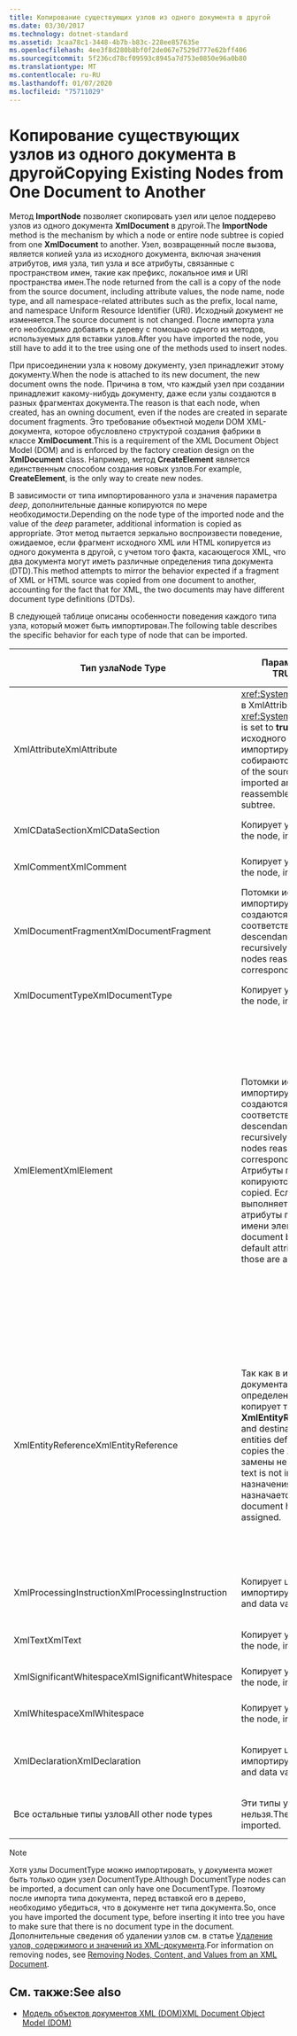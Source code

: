 ```yaml
---
title: Копирование существующих узлов из одного документа в другой
ms.date: 03/30/2017
ms.technology: dotnet-standard
ms.assetid: 3caa78c1-3448-4b7b-b83c-228ee857635e
ms.openlocfilehash: 4ee3f8d280b8bf0f2de067e7529d777e62bff406
ms.sourcegitcommit: 5f236cd78cf09593c8945a7d753e0850e96a0b80
ms.translationtype: MT
ms.contentlocale: ru-RU
ms.lasthandoff: 01/07/2020
ms.locfileid: "75711029"
---
```

# <a name="copying-existing-nodes-from-one-document-to-another"></a><span data-ttu-id="aaa17-102">Копирование существующих узлов из одного документа в другой</span><span class="sxs-lookup"><span data-stu-id="aaa17-102">Copying Existing Nodes from One Document to Another</span></span>
<span data-ttu-id="aaa17-103">Метод **ImportNode** позволяет скопировать узел или целое поддерево узлов из одного документа **XmlDocument** в другой.</span><span class="sxs-lookup"><span data-stu-id="aaa17-103">The **ImportNode** method is the mechanism by which a node or entire node subtree is copied from one **XmlDocument** to another.</span></span> <span data-ttu-id="aaa17-104">Узел, возвращенный после вызова, является копией узла из исходного документа, включая значения атрибутов, имя узла, тип узла и все атрибуты, связанные с пространством имен, такие как префикс, локальное имя и URI пространства имен.</span><span class="sxs-lookup"><span data-stu-id="aaa17-104">The node returned from the call is a copy of the node from the source document, including attribute values, the node name, node type, and all namespace-related attributes such as the prefix, local name, and namespace Uniform Resource Identifier (URI).</span></span> <span data-ttu-id="aaa17-105">Исходный документ не изменяется.</span><span class="sxs-lookup"><span data-stu-id="aaa17-105">The source document is not changed.</span></span> <span data-ttu-id="aaa17-106">После импорта узла его необходимо добавить к дереву с помощью одного из методов, используемых для вставки узлов.</span><span class="sxs-lookup"><span data-stu-id="aaa17-106">After you have imported the node, you still have to add it to the tree using one of the methods used to insert nodes.</span></span>  
  
 <span data-ttu-id="aaa17-107">При присоединении узла к новому документу, узел принадлежит этому документу.</span><span class="sxs-lookup"><span data-stu-id="aaa17-107">When the node is attached to its new document, the new document owns the node.</span></span> <span data-ttu-id="aaa17-108">Причина в том, что каждый узел при создании принадлежит какому-нибудь документу, даже если узлы создаются в разных фрагментах документа.</span><span class="sxs-lookup"><span data-stu-id="aaa17-108">The reason is that each node, when created, has an owning document, even if the nodes are created in separate document fragments.</span></span> <span data-ttu-id="aaa17-109">Это требование объектной модели DOM XML-документа, которое обусловлено структурой создания фабрики в классе **XmlDocument**.</span><span class="sxs-lookup"><span data-stu-id="aaa17-109">This is a requirement of the XML Document Object Model (DOM) and is enforced by the factory creation design on the **XmlDocument** class.</span></span> <span data-ttu-id="aaa17-110">Например, метод **CreateElement** является единственным способом создания новых узлов.</span><span class="sxs-lookup"><span data-stu-id="aaa17-110">For example, **CreateElement**, is the only way to create new nodes.</span></span>  
  
 <span data-ttu-id="aaa17-111">В зависимости от типа импортированного узла и значения параметра *deep*, дополнительные данные копируются по мере необходимости.</span><span class="sxs-lookup"><span data-stu-id="aaa17-111">Depending on the node type of the imported node and the value of the *deep* parameter, additional information is copied as appropriate.</span></span> <span data-ttu-id="aaa17-112">Этот метод пытается зеркально воспроизвести поведение, ожидаемое, если фрагмент исходного XML или HTML копируется из одного документа в другой, с учетом того факта, касающегося XML, что два документа могут иметь различные определения типа документа (DTD).</span><span class="sxs-lookup"><span data-stu-id="aaa17-112">This method attempts to mirror the behavior expected if a fragment of XML or HTML source was copied from one document to another, accounting for the fact that for XML, the two documents may have different document type definitions (DTDs).</span></span>  
  
 <span data-ttu-id="aaa17-113">В следующей таблице описаны особенности поведения каждого типа узла, который может быть импортирован.</span><span class="sxs-lookup"><span data-stu-id="aaa17-113">The following table describes the specific behavior for each type of node that can be imported.</span></span>  
  
|<span data-ttu-id="aaa17-114">Тип узла</span><span class="sxs-lookup"><span data-stu-id="aaa17-114">Node Type</span></span>|<span data-ttu-id="aaa17-115">Параметр *deep* имеет значение TRUE</span><span class="sxs-lookup"><span data-stu-id="aaa17-115">*deep* parameter is true</span></span>|<span data-ttu-id="aaa17-116">Параметр *deep* имеет значение FALSE</span><span class="sxs-lookup"><span data-stu-id="aaa17-116">*deep* parameter is false</span></span>|  
|---------------|------------------------------|-------------------------------|  
|<span data-ttu-id="aaa17-117">XmlAttribute</span><span class="sxs-lookup"><span data-stu-id="aaa17-117">XmlAttribute</span></span>|<span data-ttu-id="aaa17-118"><xref:System.Xml.XmlAttribute.Specified%2A> в XmlAttribute имеет значение **TRUE**.</span><span class="sxs-lookup"><span data-stu-id="aaa17-118">The <xref:System.Xml.XmlAttribute.Specified%2A> is set to **true** on the XmlAttribute.</span></span> <span data-ttu-id="aaa17-119">Потомки исходного узла **XmlAttribute** рекурсивно импортируются, а результирующие узлы собираются в поддерево.</span><span class="sxs-lookup"><span data-stu-id="aaa17-119">The descendants of the source **XmlAttribute** are recursively imported and the resulting nodes reassembled to form the corresponding subtree.</span></span>|<span data-ttu-id="aaa17-120">Параметр *deep* не применяется к узлам **XmlAttribute**, так как вместе с ними всегда импортируются дочерние узлы.</span><span class="sxs-lookup"><span data-stu-id="aaa17-120">The *deep* parameter does not apply to **XmlAttribute** nodes, because they always carry their child nodes with them when imported.</span></span>|  
|<span data-ttu-id="aaa17-121">XmlCDataSection</span><span class="sxs-lookup"><span data-stu-id="aaa17-121">XmlCDataSection</span></span>|<span data-ttu-id="aaa17-122">Копирует узел вместе с данными.</span><span class="sxs-lookup"><span data-stu-id="aaa17-122">Copies the node, including its data.</span></span>|<span data-ttu-id="aaa17-123">Копирует узел вместе с данными.</span><span class="sxs-lookup"><span data-stu-id="aaa17-123">Copies the node, including its data.</span></span>|  
|<span data-ttu-id="aaa17-124">XmlComment</span><span class="sxs-lookup"><span data-stu-id="aaa17-124">XmlComment</span></span>|<span data-ttu-id="aaa17-125">Копирует узел вместе с данными.</span><span class="sxs-lookup"><span data-stu-id="aaa17-125">Copies the node, including its data.</span></span>|<span data-ttu-id="aaa17-126">Копирует узел вместе с данными.</span><span class="sxs-lookup"><span data-stu-id="aaa17-126">Copies the node, including its data.</span></span>|  
|<span data-ttu-id="aaa17-127">XmlDocumentFragment</span><span class="sxs-lookup"><span data-stu-id="aaa17-127">XmlDocumentFragment</span></span>|<span data-ttu-id="aaa17-128">Потомки исходного узла рекурсивно импортируются, а результирующие узлы создаются заново и составляют соответствующее поддерево.</span><span class="sxs-lookup"><span data-stu-id="aaa17-128">The descendants of the source node are recursively imported and the resulting nodes reassembled to form the corresponding subtree.</span></span>|<span data-ttu-id="aaa17-129">Создается пустой узел **XmlDocumentFragment**.</span><span class="sxs-lookup"><span data-stu-id="aaa17-129">An empty **XmlDocumentFragment** is created.</span></span>|  
|<span data-ttu-id="aaa17-130">XmlDocumentType</span><span class="sxs-lookup"><span data-stu-id="aaa17-130">XmlDocumentType</span></span>|<span data-ttu-id="aaa17-131">Копирует узел вместе с данными.\*</span><span class="sxs-lookup"><span data-stu-id="aaa17-131">Copies the node, including its data.\*</span></span>|<span data-ttu-id="aaa17-132">Копирует узел вместе с данными.\*</span><span class="sxs-lookup"><span data-stu-id="aaa17-132">Copies the node, including its data.\*</span></span>|  
|<span data-ttu-id="aaa17-133">XmlElement</span><span class="sxs-lookup"><span data-stu-id="aaa17-133">XmlElement</span></span>|<span data-ttu-id="aaa17-134">Потомки исходного элемента рекурсивно импортируются, а результирующие узлы создаются заново и составляют соответствующее поддерево.</span><span class="sxs-lookup"><span data-stu-id="aaa17-134">The descendants of the source element are recursively imported and the resulting nodes reassembled to form the corresponding subtree.</span></span> <span data-ttu-id="aaa17-135">**Примечание.** Атрибуты по умолчанию не копируются.</span><span class="sxs-lookup"><span data-stu-id="aaa17-135">**Note:**  Default attributes are not copied.</span></span> <span data-ttu-id="aaa17-136">Если документ, в который выполняется импорт, определяет атрибуты по умолчанию для данного имени элемента, они назначаются.</span><span class="sxs-lookup"><span data-stu-id="aaa17-136">If the document being imported into defines default attributes for this element name, those are assigned.</span></span>|<span data-ttu-id="aaa17-137">Импортируются указанные атрибутивные узлы исходного элемента, а затем созданные узлы **XmlAttribute** присоединяются к новому элементу.</span><span class="sxs-lookup"><span data-stu-id="aaa17-137">Specified attribute nodes of the source element are imported, and the generated **XmlAttribute** nodes are attached to the new element.</span></span> <span data-ttu-id="aaa17-138">Узлы-потомки не копируются.</span><span class="sxs-lookup"><span data-stu-id="aaa17-138">The descendant nodes are not copied.</span></span> <span data-ttu-id="aaa17-139">**Примечание.** Атрибуты по умолчанию не копируются.</span><span class="sxs-lookup"><span data-stu-id="aaa17-139">**Note:**  Default attributes are not copied.</span></span> <span data-ttu-id="aaa17-140">Если документ, в который выполняется импорт, определяет атрибуты по умолчанию для данного имени элемента, они назначаются.</span><span class="sxs-lookup"><span data-stu-id="aaa17-140">If the document being imported into defines default attributes for this element name, those are assigned.</span></span>|  
|<span data-ttu-id="aaa17-141">XmlEntityReference</span><span class="sxs-lookup"><span data-stu-id="aaa17-141">XmlEntityReference</span></span>|<span data-ttu-id="aaa17-142">Так как в исходном и целевом документах сущности могут быть определены по-разному, этот метод копирует только узел **XmlEntityReference**.</span><span class="sxs-lookup"><span data-stu-id="aaa17-142">Because the source and destination documents could have the entities defined differently, this method only copies the **XmlEntityReference** node.</span></span> <span data-ttu-id="aaa17-143">Текст замены не включается.</span><span class="sxs-lookup"><span data-stu-id="aaa17-143">The replacement text is not included.</span></span> <span data-ttu-id="aaa17-144">Если в документе назначения определена сущность, ей назначается значение.</span><span class="sxs-lookup"><span data-stu-id="aaa17-144">If the destination document has the entity defined, its value is assigned.</span></span>|<span data-ttu-id="aaa17-145">Так как в исходном и целевом документах сущности могут быть определены по-разному, этот метод копирует только узел **XmlEntityReference**.</span><span class="sxs-lookup"><span data-stu-id="aaa17-145">Because the source and destination documents could have the entities defined differently, this method only copies the **XmlEntityReference** node.</span></span> <span data-ttu-id="aaa17-146">Текст замены не включается.</span><span class="sxs-lookup"><span data-stu-id="aaa17-146">The replacement text is not included.</span></span> <span data-ttu-id="aaa17-147">Если в документе назначения определена сущность, ей назначается значение.</span><span class="sxs-lookup"><span data-stu-id="aaa17-147">If the destination document has the entity defined, its value is assigned.</span></span>|  
|<span data-ttu-id="aaa17-148">XmlProcessingInstruction</span><span class="sxs-lookup"><span data-stu-id="aaa17-148">XmlProcessingInstruction</span></span>|<span data-ttu-id="aaa17-149">Копирует цель и значение данных из импортируемого узла.</span><span class="sxs-lookup"><span data-stu-id="aaa17-149">Copies the target and data value from the imported node.</span></span>|<span data-ttu-id="aaa17-150">Копирует цель и значение данных из импортируемого узла.</span><span class="sxs-lookup"><span data-stu-id="aaa17-150">Copies the target and data value from the imported node.</span></span>|  
|<span data-ttu-id="aaa17-151">XmlText</span><span class="sxs-lookup"><span data-stu-id="aaa17-151">XmlText</span></span>|<span data-ttu-id="aaa17-152">Копирует узел вместе с данными.</span><span class="sxs-lookup"><span data-stu-id="aaa17-152">Copies the node, including its data.</span></span>|<span data-ttu-id="aaa17-153">Копирует узел вместе с данными.</span><span class="sxs-lookup"><span data-stu-id="aaa17-153">Copies the node, including its data.</span></span>|  
|<span data-ttu-id="aaa17-154">XmlSignificantWhitespace</span><span class="sxs-lookup"><span data-stu-id="aaa17-154">XmlSignificantWhitespace</span></span>|<span data-ttu-id="aaa17-155">Копирует узел вместе с данными.</span><span class="sxs-lookup"><span data-stu-id="aaa17-155">Copies the node, including its data.</span></span>|<span data-ttu-id="aaa17-156">Копирует узел вместе с данными.</span><span class="sxs-lookup"><span data-stu-id="aaa17-156">Copies the node, including its data.</span></span>|  
|<span data-ttu-id="aaa17-157">XmlWhitespace</span><span class="sxs-lookup"><span data-stu-id="aaa17-157">XmlWhitespace</span></span>|<span data-ttu-id="aaa17-158">Копирует узел вместе с данными.</span><span class="sxs-lookup"><span data-stu-id="aaa17-158">Copies the node, including its data.</span></span>|<span data-ttu-id="aaa17-159">Копирует узел вместе с данными.</span><span class="sxs-lookup"><span data-stu-id="aaa17-159">Copies the node, including its data.</span></span>|  
|<span data-ttu-id="aaa17-160">XmlDeclaration</span><span class="sxs-lookup"><span data-stu-id="aaa17-160">XmlDeclaration</span></span>|<span data-ttu-id="aaa17-161">Копирует цель и значение данных из импортируемого узла.</span><span class="sxs-lookup"><span data-stu-id="aaa17-161">Copies the target and data value from the imported node.</span></span>|<span data-ttu-id="aaa17-162">Копирует цель и значение данных из импортируемого узла.</span><span class="sxs-lookup"><span data-stu-id="aaa17-162">Copies the target and data value from the imported node.</span></span>|  
|<span data-ttu-id="aaa17-163">Все остальные типы узлов</span><span class="sxs-lookup"><span data-stu-id="aaa17-163">All other node types</span></span>|<span data-ttu-id="aaa17-164">Эти типы узлов импортировать нельзя.</span><span class="sxs-lookup"><span data-stu-id="aaa17-164">These node types cannot be imported.</span></span>|<span data-ttu-id="aaa17-165">Эти типы узлов импортировать нельзя.</span><span class="sxs-lookup"><span data-stu-id="aaa17-165">These node types cannot be imported.</span></span>|  
  
> [!NOTE]
> <span data-ttu-id="aaa17-166">Хотя узлы DocumentType можно импортировать, у документа может быть только один узел DocumentType.</span><span class="sxs-lookup"><span data-stu-id="aaa17-166">Although DocumentType nodes can be imported, a document can only have one DocumentType.</span></span> <span data-ttu-id="aaa17-167">Поэтому после импорта типа документа, перед вставкой его в дерево, необходимо убедиться, что в документе нет типа документа.</span><span class="sxs-lookup"><span data-stu-id="aaa17-167">So, once you have imported the document type, before inserting it into tree you have to make sure that there is no document type in the document.</span></span> <span data-ttu-id="aaa17-168">Дополнительные сведения об удалении узлов см. в статье [Удаление узлов, содержимого и значений из XML-документа](../../../../docs/standard/data/xml/removing-nodes-content-and-values-from-an-xml-document.md).</span><span class="sxs-lookup"><span data-stu-id="aaa17-168">For information on removing nodes, see [Removing Nodes, Content, and Values from an XML Document](../../../../docs/standard/data/xml/removing-nodes-content-and-values-from-an-xml-document.md).</span></span>  
  
## <a name="see-also"></a><span data-ttu-id="aaa17-169">См. также:</span><span class="sxs-lookup"><span data-stu-id="aaa17-169">See also</span></span>

- [<span data-ttu-id="aaa17-170">Модель объектов документов XML (DOM)</span><span class="sxs-lookup"><span data-stu-id="aaa17-170">XML Document Object Model (DOM)</span></span>](../../../../docs/standard/data/xml/xml-document-object-model-dom.md)
